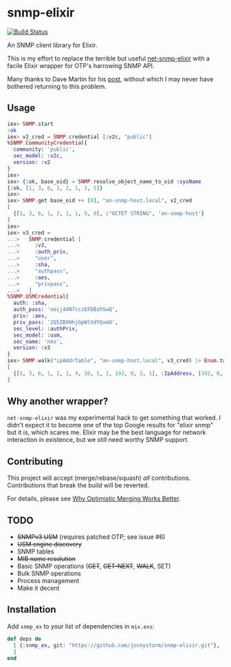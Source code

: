 # snmp-elixir

[![Build Status](https://gitlab.com/jonnystorm/snmp-elixir/badges/master/pipeline.svg)](https://gitlab.com/jonnystorm/snmp-elixir/commits/master)

An SNMP client library for Elixir.

This is my effort to replace the terrible but useful
[net-snmp-elixir](https://gitlab.com/jonnystorm/net-snmp-elixir) with a
facile Elixir wrapper for OTP's harrowing SNMP API.

Many thanks to Dave Martin for his
[post](https://groups.google.com/forum/#!topic/elixir-lang-talk/lGWGXFoUVvc),
without which I may never have bothered returning to this problem.

## Usage
```elixir
iex> SNMP.start
:ok
iex> v2_cred = SNMP.credential [:v2c, "public"]
%SNMP.CommunityCredential{
  community: 'public',
  sec_model: :v2c,
  version: :v2
}
iex>
iex> {:ok, base_oid} = SNMP.resolve_object_name_to_oid :sysName
{:ok, [1, 3, 6, 1, 2, 1, 1, 5]}
iex>
iex> SNMP.get base_oid ++ [0], "an-snmp-host.local", v2_cred
[
  {[1, 3, 6, 1, 2, 1, 1, 5, 0], :"OCTET STRING", 'an-snmp-host'}
]
iex>
iex> v3_cred =
...>   SNMP.credential [
...>     :v3,
...>     :auth_priv,
...>     "user",
...>     :sha,
...>     "authpass",
...>     :aes,
...>     "privpass",
...>   ]
%SNMP.USMCredential{
  auth: :sha,
  auth_pass: 'neij44N7cczEFDBzhSwQ',
  priv: :aes,
  priv_pass: '2Q5ZBXHhjGpWlVdYQxmO',
  sec_level: :authPriv,
  sec_model: :usm,
  sec_name: 'nms',
  version: :v3
}
iex> SNMP.walk("ipAddrTable", "an-snmp-host.local", v3_cred) |> Enum.take(1)
[
  {[1, 3, 6, 1, 2, 1, 4, 20, 1, 1, 192, 0, 2, 1], :IpAddress, [192, 0, 2, 1]}
]
```

## Why another wrapper?

`net-snmp-elixir` was my experimental hack to get something that worked.
I didn't expect it to become one of the top Google results for "elixir snmp"
but it is, which scares me. Elixir may be the best language for network
interaction in existence, but we still need worthy SNMP support.

## Contributing

This project will accept (merge/rebase/squash) *all* contributions.
Contributions that break the build will be reverted.

For details, please see [Why Optimistic Merging Works Better](http://hintjens.com/blog:106).

## TODO

* ~~SNMPv3 USM~~ (requires patched OTP; see issue #6)
* ~~USM engine discovery~~
* SNMP tables
* ~~MIB name resolution~~
* Basic SNMP operations (~~GET~~, ~~GET-NEXT~~, ~~WALK~~, SET)
* Bulk SNMP operations
* Process management
* Make it decent

## Installation

Add `snmp_ex` to your list of dependencies in `mix.exs`:

```elixir
def deps do
  [ {:snmp_ex, git: "https://github.com/jonnystorm/snmp-elixir.git"},
  ]
end
```
